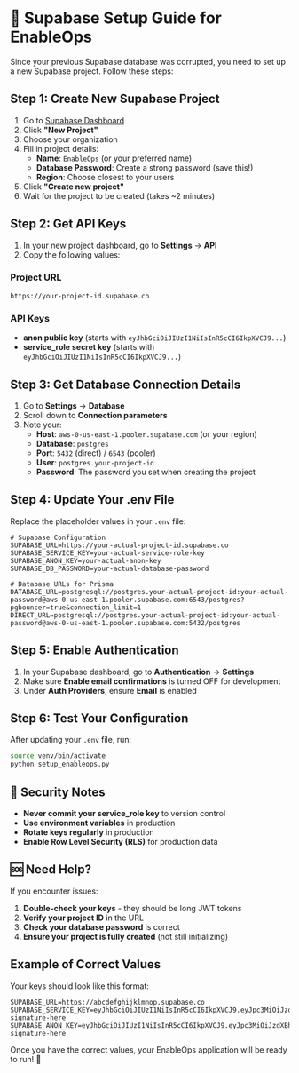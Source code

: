 # 🚀 Supabase Setup Guide for EnableOps

Since your previous Supabase database was corrupted, you need to set up a new Supabase project. Follow these steps:

## Step 1: Create New Supabase Project

1. Go to [Supabase Dashboard](https://supabase.com/dashboard)
2. Click **"New Project"**
3. Choose your organization
4. Fill in project details:
   - **Name**: `EnableOps` (or your preferred name)
   - **Database Password**: Create a strong password (save this!)
   - **Region**: Choose closest to your users
5. Click **"Create new project"**
6. Wait for the project to be created (takes ~2 minutes)

## Step 2: Get API Keys

1. In your new project dashboard, go to **Settings** → **API**
2. Copy the following values:

### Project URL
```
https://your-project-id.supabase.co
```

### API Keys
- **anon public key** (starts with `eyJhbGciOiJIUzI1NiIsInR5cCI6IkpXVCJ9...`)
- **service_role secret key** (starts with `eyJhbGciOiJIUzI1NiIsInR5cCI6IkpXVCJ9...`)

## Step 3: Get Database Connection Details

1. Go to **Settings** → **Database**
2. Scroll down to **Connection parameters**
3. Note your:
   - **Host**: `aws-0-us-east-1.pooler.supabase.com` (or your region)
   - **Database**: `postgres`
   - **Port**: `5432` (direct) / `6543` (pooler)
   - **User**: `postgres.your-project-id`
   - **Password**: The password you set when creating the project

## Step 4: Update Your .env File

Replace the placeholder values in your `.env` file:

```env
# Supabase Configuration
SUPABASE_URL=https://your-actual-project-id.supabase.co
SUPABASE_SERVICE_KEY=your-actual-service-role-key
SUPABASE_ANON_KEY=your-actual-anon-key
SUPABASE_DB_PASSWORD=your-actual-database-password

# Database URLs for Prisma
DATABASE_URL=postgresql://postgres.your-actual-project-id:your-actual-password@aws-0-us-east-1.pooler.supabase.com:6543/postgres?pgbouncer=true&connection_limit=1
DIRECT_URL=postgresql://postgres.your-actual-project-id:your-actual-password@aws-0-us-east-1.pooler.supabase.com:5432/postgres
```

## Step 5: Enable Authentication

1. In your Supabase dashboard, go to **Authentication** → **Settings**
2. Make sure **Enable email confirmations** is turned OFF for development
3. Under **Auth Providers**, ensure **Email** is enabled

## Step 6: Test Your Configuration

After updating your `.env` file, run:

```bash
source venv/bin/activate
python setup_enableops.py
```

## 🔐 Security Notes

- **Never commit your service_role key** to version control
- **Use environment variables** in production
- **Rotate keys regularly** in production
- **Enable Row Level Security (RLS)** for production data

## 🆘 Need Help?

If you encounter issues:

1. **Double-check your keys** - they should be long JWT tokens
2. **Verify your project ID** in the URL
3. **Check your database password** is correct
4. **Ensure your project is fully created** (not still initializing)

## Example of Correct Values

Your keys should look like this format:

```env
SUPABASE_URL=https://abcdefghijklmnop.supabase.co
SUPABASE_SERVICE_KEY=eyJhbGciOiJIUzI1NiIsInR5cCI6IkpXVCJ9.eyJpc3MiOiJzdXBhYmFzZSIsInJlZiI6ImFiY2RlZmdoaWprbG1ub3AiLCJyb2xlIjoic2VydmljZV9yb2xlIiwiaWF0IjoxNjc4OTEyMzQ1LCJleHAiOjE5OTQ0ODgzNDV9.example-signature-here
SUPABASE_ANON_KEY=eyJhbGciOiJIUzI1NiIsInR5cCI6IkpXVCJ9.eyJpc3MiOiJzdXBhYmFzZSIsInJlZiI6ImFiY2RlZmdoaWprbG1ub3AiLCJyb2xlIjoiYW5vbiIsImlhdCI6MTY3ODkxMjM0NSwiZXhwIjoxOTk0NDg4MzQ1fQ.example-signature-here
```

Once you have the correct values, your EnableOps application will be ready to run! 🎉